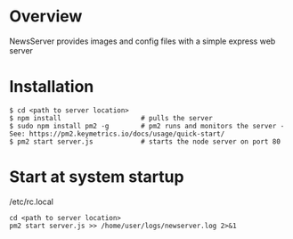 # Overview

NewsServer provides images and config files with a simple express web server



# Installation
```
$ cd <path to server location>
$ npm install                    # pulls the server
$ sudo npm install pm2 -g        # pm2 runs and monitors the server - See: https://pm2.keymetrics.io/docs/usage/quick-start/
$ pm2 start server.js            # starts the node server on port 80
```
# Start at system startup
/etc/rc.local
```
cd <path to server location>
pm2 start server.js >> /home/user/logs/newserver.log 2>&1
```